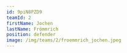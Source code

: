```yaml
---
id: 9piN8PZD9
teamId: 2
firstName: Jochen
lastName: Frömmrich
position: defender
image: /img/teams/2/froemmrich_jochen.jpeg
---
```

